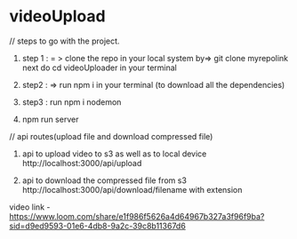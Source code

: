 # videoUpload


 // steps to go with the project.
 1. step 1 : = > clone the repo in your local system by=>  git clone myrepolink
 next do cd videoUploader in your terminal
  
 2. step2 : =>  run npm i in your terminal (to download all the dependencies)
 3. step3 : run npm i nodemon 
 4.  npm run server 

 // api routes(upload file and download compressed file)
 1. api to upload video to s3 as well as to local device
 http://localhost:3000/api/upload

 2. api to download the compressed file from s3
 http://localhost:3000/api/download/filename with extension

 video link - https://www.loom.com/share/e1f986f5626a4d64967b327a3f96f9ba?sid=d9ed9593-01e6-4db8-9a2c-39c8b11367d6
